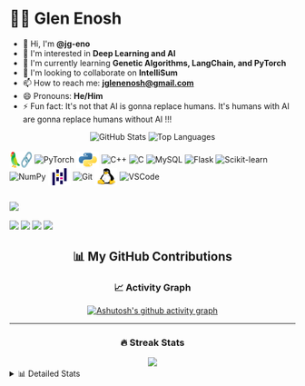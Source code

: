 # 👨‍💻 Glen Enosh

- 👋 Hi, I'm **@jg-eno**  
- 👀 I'm interested in **Deep Learning and AI**  
- 🌱 I'm currently learning **Genetic Algorithms, LangChain, and PyTorch**  
- 💞️ I'm looking to collaborate on **IntelliSum**  
- 📫 How to reach me: **[jglenenosh@gmail.com](mailto:jglenenosh@gmail.com)**  
- 😄 Pronouns: **He/Him**  
- ⚡ Fun fact: It's not that AI is gonna replace humans. It's humans with AI are gonna replace humans without AI !!!

<div align="center">
  <a>
    <img height="180em" src="https://github-readme-stats.vercel.app/api?username=jg-eno&show_icons=true&theme=merko&include_all_commits=true&count_private=true" alt="GitHub Stats"/>
</a>
<a>
    <img height="180em" src="https://github-readme-stats.vercel.app/api/top-langs/?username=jg-eno&layout=compact&langs_count=6&theme=merko" alt="Top Languages"/>
</a>
</div>

<div style="display: inline_block"><br>
   <img align="center" alt="LangChain" height="30" width="40" src="https://github.com/jg-eno/jg-eno/blob/main/langchain-seeklogo.svg">
    <img align="center" alt="PyTorch" height="30" width="40" src="https://www.vectorlogo.zone/logos/pytorch/pytorch-icon.svg">
  <img align="center" alt="Python" height="30" width="40" src="https://raw.githubusercontent.com/devicons/devicon/master/icons/python/python-original.svg">
 <img align="center" alt="C++" height="30" width="40" src="https://cdn.jsdelivr.net/gh/devicons/devicon/icons/cplusplus/cplusplus-original.svg">
  <img align="center" alt="C" height="30" width="40" src="https://cdn.jsdelivr.net/gh/devicons/devicon/icons/c/c-original.svg">
   <img align="center" alt="MySQL" height="30" width="40" src="https://cdn.jsdelivr.net/gh/devicons/devicon/icons/mysql/mysql-original-wordmark.svg">
   <img align="center" alt="Flask" height="30" width="40" src="https://cdn.jsdelivr.net/gh/devicons/devicon/icons/flask/flask-original.svg">
  <img align="center" alt="Scikit-learn" height="30" width="40" src="https://upload.wikimedia.org/wikipedia/commons/0/05/Scikit_learn_logo_small.svg">
  <img align="center" alt="NumPy" height="30" width="40" src="https://cdn.jsdelivr.net/gh/devicons/devicon/icons/numpy/numpy-original.svg">
  <img align="center" alt="Pandas" height="30" width="40" src="https://raw.githubusercontent.com/devicons/devicon/2ae2a900d2f041da66e950e4d48052658d850630/icons/pandas/pandas-original.svg">
  <img align="center" alt="Git" height="30" width="40" src="https://www.vectorlogo.zone/logos/git-scm/git-scm-icon.svg">
  <img align="center" alt="Linux" height="30" width="40" src="https://raw.githubusercontent.com/devicons/devicon/master/icons/linux/linux-original.svg">
  <img align="center" alt="VSCode" height="30" width="40" src="https://cdn.jsdelivr.net/gh/devicons/devicon/icons/vscode/vscode-original.svg">
</div>

##

![](https://komarev.com/ghpvc/?username=jg-eno&color=green)

<div> 
  <a href="mailto:jglenenosh@gmail.com" style="text-decoration: none;">
    <img src="https://img.shields.io/badge/-Gmail-%23333?style=for-the-badge&logo=gmail" target="_blank">
  </a>
  <a href="https://www.linkedin.com/in/glen-enosh-924414215" style="text-decoration: none;">
    <img src="https://img.shields.io/badge/-LinkedIn-%230077B5?style=for-the-badge&logo=linkedin" target="_blank">
  </a> 
  <a href="https://leetcode.com/JG_Enosh" target="_blank" style="text-decoration: none;">
  <img src="https://img.shields.io/badge/-LeetCode-%23FFA116?style=for-the-badge&logo=leetcode&logoColor=black">
</a>
  <a href="https://www.hackerrank.com/profile/glenenosh15" target="_blank" style="text-decoration: none;">
  <img src="https://img.shields.io/badge/-HackerRank-2EC866?style=for-the-badge&logo=hackerrank&logoColor=white">
</a>
  
</div>

<div align="center">

## 📊 My GitHub Contributions

### 📈 Activity Graph  
[![Ashutosh's github activity graph](https://github-readme-activity-graph.vercel.app/graph?username=jg-eno&theme=merko)](https://github.com/ashutosh00710/github-readme-activity-graph)

</div>

---

<div align="center">

### 🔥 Streak Stats  
<a href="https://git.io/streak-stats">
  <img src="https://github-readme-streak-stats.herokuapp.com/?user=jg-eno&theme=merko"/>
</a>

</div>

<details>
  <summary>📊 Detailed Stats</summary>
  <br>
  <img src="https://raw.githubusercontent.com/jg-eno/jg-eno/main/github-metrics.svg"/>
</details>
